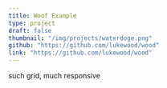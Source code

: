 ```yaml
---
title: Woof Example
type: project
draft: false
thumbnail: "/img/projects/waterdoge.png"
github: "https://github.com/lukewood/wood"
link: "https://github.com/lukewood/wood"
---
```

such grid, much responsive
